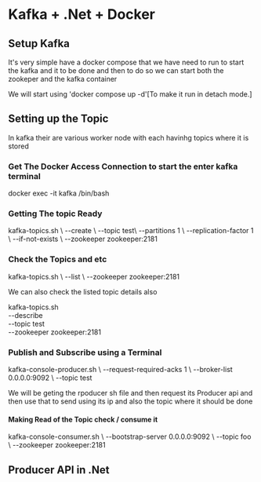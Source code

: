 # Kafka + .Net + Docker

## Setup Kafka
<p>It's very simple have a docker compose that we have need to run to start the kafka and it to be done and then to do so we can start both the zookeper and the kafka container</p>

<p>We will start using 'docker compose up -d'[To make it run in detach mode.]</p>

## Setting up the Topic

<p>In kafka their are various worker node with each havinhg topics where it is stored</p>

### Get The Docker Access Connection to start the enter kafka terminal
<p>docker exec -it kafka /bin/bash </p>

### Getting The topic Ready

<p>kafka-topics.sh \
--create \
--topic test\
--partitions 1 \
--replication-factor 1 \
--if-not-exists \
--zookeeper zookeeper:2181</p>

### Check the Topics and etc
<p>kafka-topics.sh \
--list \
--zookeeper zookeeper:2181

We can also check the listed topic details also

kafka-topics.sh \
--describe \
--topic test \
--zookeeper zookeeper:2181
</p>

### Publish and Subscribe using a Terminal
<p>kafka-console-producer.sh \
--request-required-acks 1 \
--broker-list 0.0.0.0:9092 \
--topic test

We will be geting the rpoducer sh file and then request its Producer api and then use that to send using its ip and also the topic where it should be done
</p>

#### Making Read of the Topic check / consume it
<p>
kafka-console-consumer.sh \
--bootstrap-server 0.0.0.0:9092 \
--topic foo \
--zookeeper  zookeeper:2181
</p>

## Producer API in .Net

<p></p>




